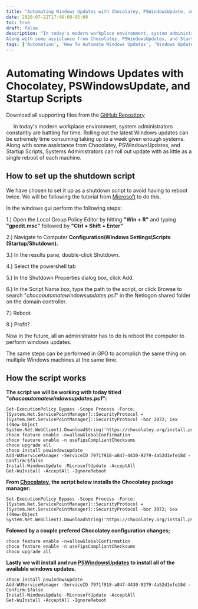```yaml
---
title: "Automating Windows Updates with Chocolatey, PSWindowsUpdate, and Startup Scripts"
date: 2020-07-22T17:46:00-05:00
toc: true
draft: false
description: "In today's modern workplace environment, system administrators constantly are battling for time. Rolling out the latest Windows updates can be extremely time consuming taking up to a week given enough systems.
Along with some assistance from Chocolatey, PSWindowsUpdates, and Startup Scripts, Systems Administrators can roll out update with as little as a single reboot of each machine."
tags: ['Automation', 'How To Automate Windows Updates', 'Windows Updates', 'Windows 10', 'Powershell', 'Script']
---
```


# Automating Windows Updates with Chocolatey, PSWindowsUpdate, and Startup Scripts

Download all supporting files from the [GitHub Repository](https://github.com/simeononsecurity/ChocoAutomateWindowsUpdates)

     In today's modern workplace environment, system administrators constantly are battling for time. Rolling out the latest Windows updates can be extremely time consuming taking up to a week given enough systems.
Along with some assistance from Chocolatey, PSWindowsUpdates, and Startup Scripts, Systems Administrators can roll out update with as little as a single reboot of each machine.

## How to set up the shutdown script
We have chosen to set it up as a shutdown script to avoid having to reboot twice.
We will be following the tutorial from [Microsoft](https://docs.microsoft.com/en-us/previous-versions/windows/it-pro/windows-server-2012-R2-and-2012/dn789190(v=ws.11)) to do this.

In the windows gui perform the following steps:

1.) Open the Local Group Policy Editor by hitting **"Win + R"** and typing **"gpedit.msc"** followed by **"Ctrl + Shift + Enter"**

2.) Navigate to Computer **Configuration\Windows Settings\Scripts (Startup/Shutdown).**

3.) In the results pane, double-click Shutdown.

4.) Select the powershell tab

5.) In the Shutdown Properties dialog box, click Add.

6.) In the Script Name box, type the path to the script, or click Browse to search "*chocoautomatewindowsupdates.ps1*" in the Netlogon shared folder on the domain controller.

7.) Reboot

8.) Profit?

Now in the future, all an administrator has to do is reboot the computer to perform windows updates. 

The same steps can be performed in GPO to acomplish the same thing on multiple Windows machines at the same time.


## How the script works
**The script we will be working with today titled "*chocoautomatewindowsupdates.ps1*":**

```
Set-ExecutionPolicy Bypass -Scope Process -Force; [System.Net.ServicePointManager]::SecurityProtocol = [System.Net.ServicePointManager]::SecurityProtocol -bor 3072; iex ((New-Object System.Net.WebClient).DownloadString('https://chocolatey.org/install.ps1'))
choco feature enable -n=allowGlobalConfirmation
choco feature enable -n useFipsCompliantChecksums
choco upgrade all
choco install pswindowsupdate
Add-WUServiceManager -ServiceID 7971f918-a847-4430-9279-4a52d1efe18d -Confirm:$false
Install-WindowsUpdate -MicrosoftUpdate -AcceptAll 
Get-WuInstall -AcceptAll -IgnoreReboot
```

**From [Chocolatey](https://chocolatey.org/install), the script below installs the Chocolatey package manager:**
```
Set-ExecutionPolicy Bypass -Scope Process -Force; [System.Net.ServicePointManager]::SecurityProtocol = [System.Net.ServicePointManager]::SecurityProtocol -bor 3072; iex ((New-Object System.Net.WebClient).DownloadString('https://chocolatey.org/install.ps1'))
```

**Folowed by a couple prefered Chocolatey configuration changes;**
``` 
choco feature enable -n=allowGlobalConfirmation
choco feature enable -n useFipsCompliantChecksums
choco upgrade all
```

**Lastly we will install and run [PSWindowsUpdates](https://www.powershellgallery.com/packages/PSWindowsUpdate/2.0.0.4) to install all of the available windows updates.**
```
choco install pswindowsupdate
Add-WUServiceManager -ServiceID 7971f918-a847-4430-9279-4a52d1efe18d -Confirm:$false
Install-WindowsUpdate -MicrosoftUpdate -AcceptAll 
Get-WuInstall -AcceptAll -IgnoreReboot
```